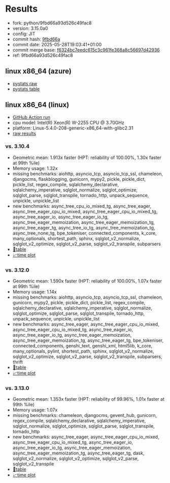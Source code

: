 # Results

- fork: python/9fbd66a93d526c49fac8
- version: 3.15.0a0
- config: JIT
- commit hash: [9fbd66a](https://github.com/python/cpython/commit/9fbd66a)
- commit date: 2025-05-28T19:03:41+01:00
- commit merge base: [f6324bc7eedc615c3c961fe368a8c56697d42936](https://github.com/python/cpython/commit/f6324bc7eedc615c3c961fe368a8c56697d42936)
- ref: 9fbd66a93d526c49fac8

## linux x86_64 (azure)

- [pystats raw](bm-20250528-azure-x86_64-python-9fbd66a93d526c49fac8-3.15.0a0-9fbd66a-pystats.json)
- [pystats table](bm-20250528-azure-x86_64-python-9fbd66a93d526c49fac8-3.15.0a0-9fbd66a-pystats.md)

## linux x86_64 (linux)

- [GitHub Action run](https://github.com/faster-cpython/benchmarking/actions/runs/15313746480)
- cpu model: Intel(R) Xeon(R) W-2255 CPU @ 3.70GHz
- platform: Linux-5.4.0-208-generic-x86_64-with-glibc2.31
- [raw results](bm-20250528-linux-x86_64-python-9fbd66a93d526c49fac8-3.15.0a0-9fbd66a.json)

### vs. 3.10.4

- Geometric mean: 1.913x faster (HPT: reliability of 100.00%, 1.30x faster at 99th %ile)
- Memory usage: 1.32x
- missing benchmarks: aiohttp, asyncio_tcp, asyncio_tcp_ssl, chameleon, djangocms, flaskblogging, gunicorn, mypy2, pickle, pickle_dict, pickle_list, regex_compile, sqlalchemy_declarative, sqlalchemy_imperative, sqlglot_normalize, sqlglot_optimize, sqlglot_parse, sqlglot_transpile, tornado_http, unpack_sequence, unpickle, unpickle_list
- new benchmarks: async_tree_cpu_io_mixed_tg, async_tree_eager, async_tree_eager_cpu_io_mixed, async_tree_eager_cpu_io_mixed_tg, async_tree_eager_io, async_tree_eager_io_tg, async_tree_eager_memoization, async_tree_eager_memoization_tg, async_tree_eager_tg, async_tree_io_tg, async_tree_memoization_tg, async_tree_none_tg, bpe_tokeniser, connected_components, k_core, many_optionals, shortest_path, sphinx, sqlglot_v2_normalize, sqlglot_v2_optimize, sqlglot_v2_parse, sqlglot_v2_transpile, subparsers
- [📄table](bm-20250528-linux-x86_64-python-9fbd66a93d526c49fac8-3.15.0a0-9fbd66a-vs-3.10.4.md)
- [📈time plot](bm-20250528-linux-x86_64-python-9fbd66a93d526c49fac8-3.15.0a0-9fbd66a-vs-3.10.4.svg)

### vs. 3.12.0

- Geometric mean: 1.590x faster (HPT: reliability of 100.00%, 1.07x faster at 99th %ile)
- Memory usage: 1.14x
- missing benchmarks: aiohttp, asyncio_tcp, asyncio_tcp_ssl, chameleon, gunicorn, mypy2, pickle, pickle_dict, pickle_list, regex_compile, sqlalchemy_declarative, sqlalchemy_imperative, sqlglot_normalize, sqlglot_optimize, sqlglot_parse, sqlglot_transpile, tornado_http, unpack_sequence, unpickle, unpickle_list
- new benchmarks: async_tree_eager, async_tree_eager_cpu_io_mixed, async_tree_eager_cpu_io_mixed_tg, async_tree_eager_io, async_tree_eager_io_tg, async_tree_eager_memoization, async_tree_eager_memoization_tg, async_tree_eager_tg, bpe_tokeniser, connected_components, genshi_text, genshi_xml, html5lib, k_core, many_optionals, pylint, shortest_path, sphinx, sqlglot_v2_normalize, sqlglot_v2_optimize, sqlglot_v2_parse, sqlglot_v2_transpile, subparsers, thrift
- [📄table](bm-20250528-linux-x86_64-python-9fbd66a93d526c49fac8-3.15.0a0-9fbd66a-vs-3.12.0.md)
- [📈time plot](bm-20250528-linux-x86_64-python-9fbd66a93d526c49fac8-3.15.0a0-9fbd66a-vs-3.12.0.svg)

### vs. 3.13.0

- Geometric mean: 1.353x faster (HPT: reliability of 99.96%, 1.01x faster at 99th %ile)
- Memory usage: 1.07x
- missing benchmarks: chameleon, djangocms, gevent_hub, gunicorn, regex_compile, sqlalchemy_declarative, sqlalchemy_imperative, sqlglot_normalize, sqlglot_optimize, sqlglot_parse, sqlglot_transpile, tornado_http
- new benchmarks: async_tree_eager, async_tree_eager_cpu_io_mixed, async_tree_eager_cpu_io_mixed_tg, async_tree_eager_io, async_tree_eager_io_tg, async_tree_eager_memoization, async_tree_eager_memoization_tg, async_tree_eager_tg, dask, sqlglot_v2_normalize, sqlglot_v2_optimize, sqlglot_v2_parse, sqlglot_v2_transpile
- [📄table](bm-20250528-linux-x86_64-python-9fbd66a93d526c49fac8-3.15.0a0-9fbd66a-vs-3.13.0.md)
- [📈time plot](bm-20250528-linux-x86_64-python-9fbd66a93d526c49fac8-3.15.0a0-9fbd66a-vs-3.13.0.svg)


